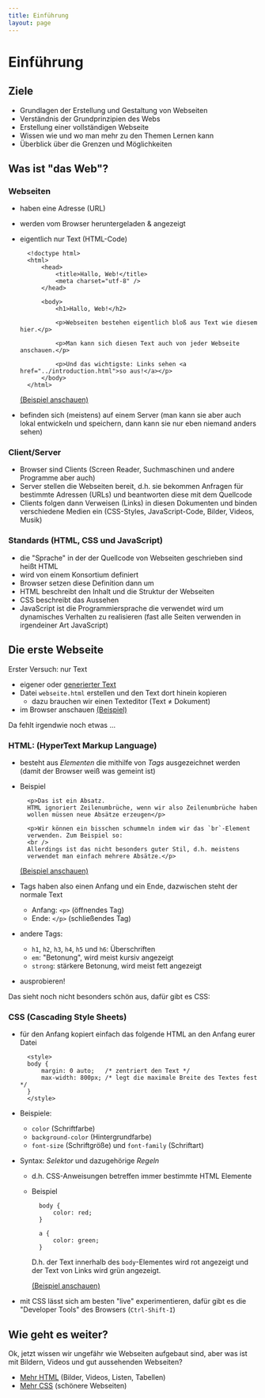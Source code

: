 ```yaml
---
title: Einführung
layout: page
---
```


# Einführung

## Ziele

* Grundlagen der Erstellung und Gestaltung von Webseiten
* Verständnis der Grundprinzipien des Webs
* Erstellung einer vollständigen Webseite
* Wissen wie und wo man mehr zu den Themen Lernen kann
* Überblick über die Grenzen und Möglichkeiten

## Was ist "das Web"?

###  Webseiten

- haben eine Adresse (URL)
- werden vom Browser heruntergeladen & angezeigt
- eigentlich nur Text (HTML-Code)
        
        <!doctype html>
        <html>
            <head>
                <title>Hallo, Web!</title>
                <meta charset="utf-8" />
            </head>

            <body>
                <h1>Hallo, Web!</h2>

                <p>Webseiten bestehen eigentlich bloß aus Text wie diesem hier.</p>

                <p>Man kann sich diesen Text auch von jeder Webseite anschauen.</p>

                <p>Und das wichtigste: Links sehen <a href="../introduction.html">so aus!</a></p>
            </body>
        </html>

    [(Beispiel anschauen)](examples/01-structure.html)
- befinden sich (meistens) auf einem Server (man kann sie aber auch
  lokal entwickeln und speichern, dann kann sie nur eben niemand
  anders sehen)

### Client/Server

- Browser sind Clients (Screen Reader, Suchmaschinen und andere
  Programme aber auch)
- Server stellen die Webseiten bereit, d.h. sie bekommen Anfragen
  für bestimmte Adressen (URLs) und beantworten diese mit dem
  Quellcode
- Clients folgen dann Verweisen (Links) in diesen Dokumenten und
  binden verschiedene Medien ein (CSS-Styles, JavaScript-Code,
  Bilder, Videos, Musik)

### Standards (HTML, CSS und JavaScript)

- die "Sprache" in der der Quellcode von Webseiten geschrieben sind
  heißt HTML
- wird von einem Konsortium definiert
- Browser setzen diese Definition dann um
- HTML beschreibt den Inhalt und die Struktur der Webseiten
- CSS beschreibt das Aussehen
- JavaScript ist die Programmiersprache die verwendet wird um
  dynamisches Verhalten zu realisieren (fast alle Seiten verwenden
  in irgendeiner Art JavaScript)

## Die erste Webseite

Erster Versuch: nur Text

- eigener oder [generierter Text](http://loripsum.net/api/5/plaintext)
- Datei `webseite.html` erstellen und den Text dort hinein kopieren
    * dazu brauchen wir einen Texteditor (Text ≠ Dokument)
- im Browser anschauen [(Beispiel)](examples/00-justtext.html)

Da fehlt irgendwie noch etwas ...

### HTML: (**H**yper**T**ext **M**arkup **L**anguage)

- besteht aus *Elementen* die mithilfe von *Tags* ausgezeichnet werden
    (damit der Browser weiß was gemeint ist)
- Beispiel

        <p>Das ist ein Absatz.
        HTML ignoriert Zeilenumbrüche, wenn wir also Zeilenumbrüche haben
        wollen müssen neue Absätze erzeugen</p>

        <p>Wir können ein bisschen schummeln indem wir das `br`-Element
        verwenden. Zum Beispiel so:
        <br />
        Allerdings ist das nicht besonders guter Stil, d.h. meistens
        verwendet man einfach mehrere Absätze.</p>

    [(Beispiel anschauen)](examples/02-paragraphs.html)
- Tags haben also einen Anfang und ein Ende, dazwischen steht der normale
    Text
    * Anfang: `<p>` (öffnendes Tag)
    * Ende: `</p>` (schließendes Tag)
- andere Tags:
    * `h1`, `h2`, `h3`, `h4`, `h5` und `h6`: Überschriften
    * `em`: "Betonung", wird meist kursiv angezeigt
    * `strong`: stärkere Betonung, wird meist fett angezeigt
- ausprobieren!

Das sieht noch nicht besonders schön aus, dafür gibt es CSS:

### CSS (Cascading Style Sheets)

- für den Anfang kopiert einfach das folgende HTML an den Anfang eurer Datei

        <style>
        body {
            margin: 0 auto;   /* zentriert den Text */
            max-width: 800px; /* legt die maximale Breite des Textes fest */
        }
        </style>
- Beispiele:
    * `color` (Schriftfarbe)
    * `background-color` (Hintergrundfarbe)
    * `font-size` (Schriftgröße) und `font-family` (Schriftart)
- Syntax: *Selektor* und dazugehörige *Regeln*
    * d.h. CSS-Anweisungen betreffen immer bestimmte HTML Elemente
    * Beispiel

            body {
                color: red;
            }

            a {
                color: green;
            }

        D.h. der Text innerhalb des `body`-Elementes wird rot angezeigt
        und der Text von Links wird grün angezeigt.

        [(Beispiel anschauen)](examples/03-colors.html)
- mit CSS lässt sich am besten "live" experimentieren, dafür gibt es die
    "Developer Tools" des Browsers (`Ctrl-Shift-I`)

## Wie geht es weiter?

Ok, jetzt wissen wir ungefähr wie Webseiten aufgebaut sind, aber was ist mit
Bildern, Videos und gut aussehenden Webseiten?

* [Mehr HTML](more-html.html) (Bilder, Videos, Listen, Tabellen)
* [Mehr CSS](more-css.html) (schönere Webseiten)
